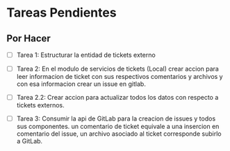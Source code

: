 # Tareas Pendientes

## Por Hacer
- [ ] Tarea 1: Estructurar la entidad de tickets externo
- [ ] Tarea 2: En el modulo de servicios de tickets (Local) crear accion para leer informacion de ticket con sus respectivos comentarios y archivos y con esa informacion crear un issue en gitlab.
- [ ] Tarea 2.2: Crear accion para actualizar todos los datos con respecto a tickets externos.
- [ ] Tarea 3: Consumir la api de GitLab para la creacion de issues y todos sus componentes. un comentario de ticket equivale a una insercion en comentario del issue, un archivo asociado al ticket corresponde subirlo a GitLab.


